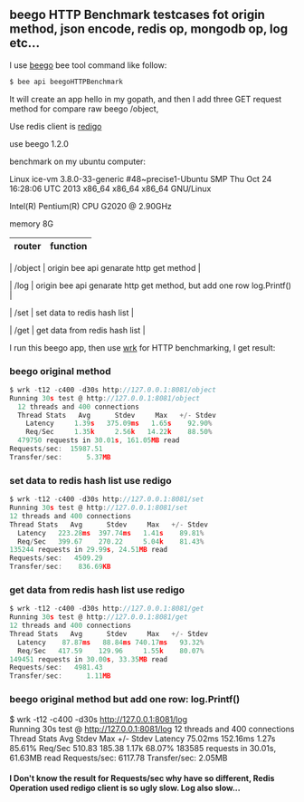 
## beego HTTP Benchmark testcases fot origin method, json encode, redis op, mongodb op, log etc...

I use [beego](http://www.beego.me/ "") bee tool command like follow:

```go
$ bee api beegoHTTPBenchmark
```
It will create an app hello in my gopath, and then I add three GET request method for compare raw beego /object,

Use redis client is [redigo]("https://github.com/garyburd/redigo", "")

use beego 1.2.0

benchmark on my ubuntu computer:

Linux ice-vm 3.8.0-33-generic #48~precise1-Ubuntu SMP Thu Oct 24 16:28:06 UTC 2013 x86_64 x86_64 x86_64 GNU/Linux

Intel(R) Pentium(R) CPU G2020 @ 2.90GHz

memory 8G


| router        |  function |
| :----:  | :----:  |

| /object     | origin bee api genarate http get method |

| /log     | origin bee api genarate http get method, but add one row log.Printf() |

| /set     | set data to redis hash list |

| /get     | get data from redis hash list |

I run this beego app, then use [wrk](https://github.com/wg/wrk "") for HTTP benchmarking, I get result:

### beego original method
```go
$ wrk -t12 -c400 -d30s http://127.0.0.1:8081/object 
Running 30s test @ http://127.0.0.1:8081/object
  12 threads and 400 connections
  Thread Stats   Avg      Stdev     Max   +/- Stdev
    Latency     1.39s   375.09ms   1.65s    92.90%
    Req/Sec     1.35k     2.56k   14.22k    88.50%
  479750 requests in 30.01s, 161.05MB read
Requests/sec:  15987.51
Transfer/sec:      5.37MB
```

### set data to redis hash list use redigo
```go
$ wrk -t12 -c400 -d30s http://127.0.0.1:8081/set
Running 30s test @ http://127.0.0.1:8081/set
12 threads and 400 connections
Thread Stats   Avg      Stdev     Max   +/- Stdev
  Latency   223.28ms  397.74ms   1.41s    89.81%
  Req/Sec   399.67    270.22     5.04k    81.43%
135244 requests in 29.99s, 24.51MB read
Requests/sec:   4509.29
Transfer/sec:    836.69KB
```

### get data from redis hash list use redigo
```go
$ wrk -t12 -c400 -d30s http://127.0.0.1:8081/get
Running 30s test @ http://127.0.0.1:8081/get
12 threads and 400 connections
Thread Stats   Avg      Stdev     Max   +/- Stdev
  Latency    87.87ms   88.84ms 740.17ms   93.32%
  Req/Sec   417.59    129.96     1.55k    80.07%
149451 requests in 30.00s, 33.35MB read
Requests/sec:   4981.43
Transfer/sec:      1.11MB
```

### beego original method but add one row: log.Printf()
$ wrk -t12 -c400 -d30s http://127.0.0.1:8081/log   
Running 30s test @ http://127.0.0.1:8081/log
  12 threads and 400 connections
  Thread Stats   Avg      Stdev     Max   +/- Stdev
    Latency    75.02ms  152.16ms   1.27s    85.61%
    Req/Sec   510.83    185.38     1.17k    68.07%
  183585 requests in 30.01s, 61.63MB read
Requests/sec:   6117.78
Transfer/sec:      2.05MB


#### I Don't know the result for Requests/sec  why have so  different, Redis Operation used redigo client is so ugly slow. Log also slow...